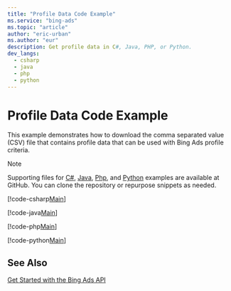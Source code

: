 ```yaml
---
title: "Profile Data Code Example"
ms.service: "bing-ads"
ms.topic: "article"
author: "eric-urban"
ms.author: "eur"
description: Get profile data in C#, Java, PHP, or Python.
dev_langs:
  - csharp
  - java
  - php
  - python
---
```

# Profile Data Code Example
This example demonstrates how to download the comma separated value (CSV) file that contains profile data that can be used with Bing Ads profile criteria.

> [!NOTE]
> Supporting files for [C#](https://github.com/BingAds/BingAds-dotNet-SDK/tree/master/examples/BingAdsExamples), [Java](https://github.com/BingAds/BingAds-Java-SDK/tree/master/examples/BingAdsDesktopApp), [Php](https://github.com/BingAds/BingAds-PHP-SDK/tree/master/samples), and [Python](https://github.com/BingAds/BingAds-Python-SDK/tree/master/examples/BingAdsPythonConsoleExamples) examples are available at GitHub. You can clone the repository or repurpose snippets as needed.

[!code-csharp[Main](../../../BingAds-dotNet-SDK/examples/BingAdsExamples/BingAdsExamplesLibrary/v12/DownloadProfileData.cs)]

[!code-java[Main](../../../BingAds-Java-SDK/examples/BingAdsDesktopApp/src/main/java/com/microsoft/bingads/examples/v12/DownloadProfileData.java)]

[!code-php[Main](../../../BingAds-PHP-SDK/samples/V12/DownloadProfileData.php)]

[!code-python[Main](../../../BingAds-Python-SDK/examples/BingAdsPythonConsoleExamples/BingAdsPythonConsoleExamples/v12/download_profile_data.py)]

## See Also
[Get Started with the Bing Ads API](get-started.md)  
